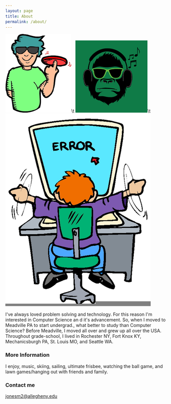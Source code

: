 ```yaml
---
layout: page
title: About
permalink: /about/
---
```

![Frisbee](UltimateBro.png)\t
![](music.png)\t
![](Error.png)

I've always loved problem solving and technology. For this reason I'm interested in Computer Science an  d it's advancement. So, when I moved to Meadville PA to start undergrad., what better to study than Computer Science? Before Meadville, I moved all over and grew up all over the USA. Throughout grade-school, I lived in Rochester NY, Fort Knox KY, Mechanicsburgh PA, St. Louis MO, and Seattle WA.

### More Information

I enjoy, music, skiing, sailing, ultimate frisbee, watching the ball game, and lawn games/hanging out with friends and family.

### Contact me

[jonesm2@allegheny.edu](mailto:jonesm2@allegheny.edu)
